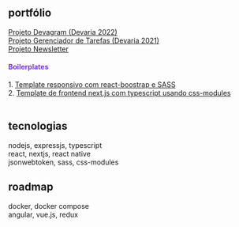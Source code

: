 ## portfólio

<a href="https://github.com/gabtonete/projeto-devagram">Projeto Devagram (Devaria 2022)</a>
<br>
<a href="https://github.com/gabtonete/projeto-taskmanager">Projeto Gerenciador de Tarefas (Devaria 2021)</a>
<br/>
<a href="https://github.com/gabtonete/projeto-newsletter">Projeto Newsletter</a>
<br/>

<div>
    <h4 style="color: #7733ff">Boilerplates
    </h4>
    1. <a href="https://github.com/gabtonete/frontend-template-reactjs">Template responsivo com react-boostrap e SASS</a>
    <br/>
    2. <a href="https://github.com/gabtonete/frontend-onfood-next-ts">Template de frontend next.js com typescript usando css-modules</a>   
</div>
<br>

## tecnologias

nodejs, expressjs, typescript
<br/>
react, nextjs, react native
<br/>
jsonwebtoken, sass, css-modules

## roadmap

docker, docker compose
<br/>
angular,  vue.js, redux
